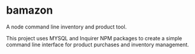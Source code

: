 # bamazon
A node command line inventory and product tool.

This project uses MYSQL and Inquirer NPM packages to create a simple command line interface for product purchases and inventory management. 
